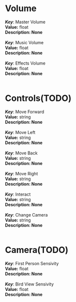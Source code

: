 <h1>Volume</h1>

<i><b>Key</b></i>: Master Volume <br><b>Value:</b> float<br><b>Description: None</b><br><br>
<i><b>Key</b></i>: Music Volume <br><b>Value:</b> float<br><b>Description: None</b><br><br>
<i><b>Key</b></i>: Effects Volume <br><b>Value:</b> float<br><b>Description: None</b><br><br>

<h1>Controls(TODO)</h1>

<i><b>Key</b></i>: Move Forward <br><b>Value:</b> string<br><b>Description: None</b><br><br>
<i><b>Key</b></i>: Move Left <br><b>Value:</b> string<br><b>Description: None</b><br><br>
<i><b>Key</b></i>: Move Back <br><b>Value:</b> string<br><b>Description: None</b><br><br>
<i><b>Key</b></i>: Move Right <br><b>Value:</b> string<br><b>Description: None</b><br><br>
<i><b>Key</b></i>: Interact <br><b>Value:</b> string<br><b>Description: None</b><br><br>
<i><b>Key</b></i>: Change Camera <br><b>Value:</b> string<br><b>Description: None</b><br><br>

<h1>Camera(TODO)</h1>
<i><b>Key</b></i>: First Person Sensivity <br><b>Value:</b> float<br><b>Description: None</b><br><br>
<i><b>Key</b></i>: Bird View Sensivity <br><b>Value:</b> float<br><b>Description: None</b><br><br>
